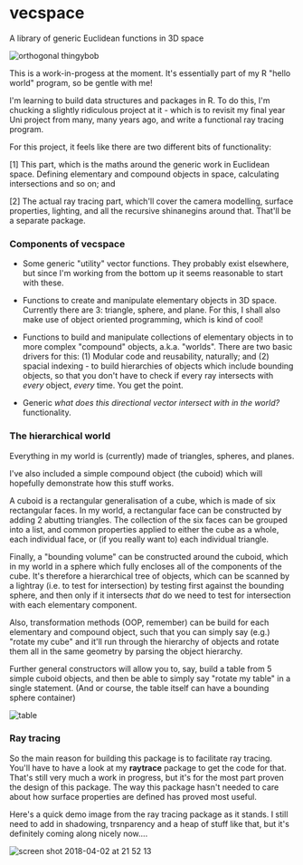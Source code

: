 # vecspace
A library of generic Euclidean functions in 3D space

![orthogonal thingybob](https://user-images.githubusercontent.com/23141865/37862927-18a88094-2f4d-11e8-862d-db58431ddb49.png)

This is a work-in-progess at the moment. It's essentially part of my R "hello world" program, so be gentle with me!

I'm learning to build data structures and packages in R. To do this, I'm chucking a slightly ridiculous project
at it - which is to revisit my final year Uni project from many, many years ago, and write a functional ray tracing
program.

For this project, it feels like there are two different bits of functionality:

[1] This part, which is the maths around the generic work in Euclidean space.
  Defining elementary and compound objects in space, calculating intersections and so on; and

[2] The actual ray tracing part, which'll cover the camera modelling, surface properties, lighting, and all
  the recursive shinanegins around that. That'll be a separate package.
  
### Components of vecspace

* Some generic "utility" vector functions. They probably exist elsewhere, but since I'm working from the bottom up it seems
  reasonable to start with these.
  
* Functions to create and manipulate elementary objects in 3D space. Currently there are 3: triangle, sphere, and plane. For this, I shall
  also make use of object oriented programming, which is kind of cool!

* Functions to build and manipulate collections of elementary objects in to more complex "compound" objects, a.k.a. "worlds".
  There are two basic drivers for this: (1) Modular code and reusability, naturally; and (2) spacial indexing - to build
  hierarchies of objects which include bounding objects, so that you don't have to check if every ray intersects with
  *every* object, *every* time. You get the point.
  
* Generic *what does this directional vector intersect with in the world?* functionality.

### The hierarchical world

Everything in my world is (currently) made of triangles, spheres, and planes.

I've also included a simple compound object (the cuboid) which will hopefully demonstrate how this stuff works.

A cuboid is a rectangular generalisation of a cube, which is made of six rectangular faces. In my world, a rectangular face can
be constructed by adding 2 abutting triangles. The collection of the six faces can be grouped into a list, and common properties
applied to either the cube as a whole, each individual face, or (if you really want to) each individual triangle.

Finally, a "bounding volume" can be constructed around the cuboid, which in my world in a sphere which fully encloses all of
the components of the cube. It's therefore a hierarchical tree of objects, which can be scanned by a lightray (i.e. to test
for intersection) by testing first against the bounding sphere, and then only if it intersects *that* do we need to test for
intersection with each elementary component.

Also, transformation methods (OOP, remember) can be build for each elementary and compound object, such that you can simply say
(e.g.) "rotate my cube" and it'll run through the hierarchy of objects and rotate them all in the same geometry by parsing
the object hierarchy.

Further general constructors will allow you to, say, build a table from 5 simple cuboid objects, and then
be able to simply say "rotate my table" in a single statement. (And or course, the table itself can have a bounding sphere container)

![table](https://user-images.githubusercontent.com/23141865/37863006-9b27cef2-2f4e-11e8-89f9-a4203fde7501.png)

### Ray tracing

So the main reason for building this package is to facilitate ray tracing. You'll have to have a
look at my **raytrace** package to get the code for that. That's still very much a work in progress, 
but it's for the most part proven the design of this package. The way this package hasn't needed to care
about how surface properties are defined has proved most useful.

Here's a quick demo image from the ray tracing package as it stands. I still need to add in shadowing, trsnparency and
a heap of stuff like that, but it's definitely coming along nicely now....

![screen shot 2018-04-02 at 21 52 13](https://user-images.githubusercontent.com/23141865/38215573-32285308-36c0-11e8-9515-24f77de3ac88.png)

